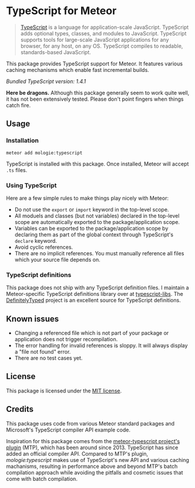 TypeScript for Meteor
=====================

> [TypeScript](http://www.typescriptlang.org/) is a language for application-scale JavaScript. TypeScript adds optional types, classes, and modules to JavaScript. TypeScript supports tools for large-scale JavaScript applications for any browser, for any host, on any OS. TypeScript compiles to readable, standards-based JavaScript.

This package provides TypeScript support for Meteor. It features various caching mechanisms which enable fast incremental builds.

*Bundled TypeScript version: 1.4.1*

**Here be dragons.** Although this package generally seem to work quite well, it has not been extensively tested. Please don't point fingers when things catch fire.


Usage
-----

### Installation

```
meteor add mologie:typescript
```

TypeScript is installed with this package. Once installed, Meteor will accept `.ts` files.

### Using TypeScript

Here are a few simple rules to make things play nicely with Meteor:

* Do not use the `export` or `import` keyword in the top-level scope.
* All moduels and classes (but not variables) declared in the top-level scope are automatically exported to the package/application scope.
* Variables can be exported to the package/application scope by declaring them as part of the global context through TypeScript's `declare` keyword.
* Avoid cyclic references.
* There are no implicit references. You must manually reference all files which your source file depends on.

### TypeScript definitions

This package does not ship with any TypeScript definition files. I maintain a Meteor-specific TypeScript definitions library over at [typescript-libs](//github.com/mologie/meteor-typescript-libs). The [DefinitelyTyped](http://definitelytyped.org) project is an excellent source for TypeScript definitions.


Known issues
------------

* Changing a referenced file which is not part of your package or application does not trigger recompilation.
* The error handling for invalid references is sloppy. It will always display a "file not found" error.
* There are no test cases yet.


License
-------

This package is licensed under the [MIT license](/COPYING).


Credits
-------

This package uses code from various Meteor standard packages and Microsoft's TypeScript compiler API example code.

Inspiration for this package comes from the [meteor-typescript project's plugin](//github.com/meteor-typescript/meteor-typescript-compiler) (MTP), which has been around since 2013. TypeScript has since added an official compiler API. Compared to MTP's plugin, *mologie:typescript* makes use of TypeScript's new API and various caching machanisms, resulting in performance above and beyond MTP's batch compilation approach while avoiding the pitfalls and cosmetic issues that come with batch compilation.
